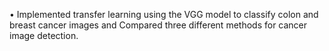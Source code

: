 •	Implemented transfer learning using the VGG model to classify colon and breast cancer images and Compared three different methods for cancer image detection.

